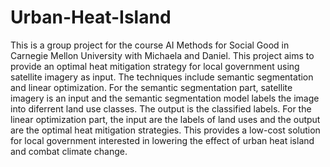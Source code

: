 # Urban-Heat-Island 
This is a group project for the course AI Methods for Social Good in Carnegie Mellon University with Michaela and Daniel. 
This project aims to provide an optimal heat mitigation strategy for local government using satellite imagery as input.
The techniques include semantic segmentation and linear optimization. 
For the semantic segmentation part, satellite imagery is an input and the semantic segmentation model labels the image into diferrent land use classes. The output is the classified labels.
For the linear optimization part, the input are the labels of land uses and the output are the optimal heat mitigation strategies.
This provides a low-cost solution for local government interested in lowering the effect of urban heat island and combat climate change.
